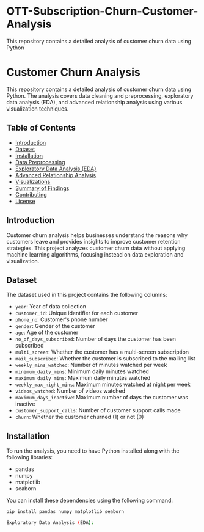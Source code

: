 # OTT-Subscription-Churn-Customer-Analysis
This repository contains a detailed analysis of customer churn data using Python

# Customer Churn Analysis

This repository contains a detailed analysis of customer churn data using Python. The analysis covers data cleaning and preprocessing, exploratory data analysis (EDA), and advanced relationship analysis using various visualization techniques.

## Table of Contents

- [Introduction](#introduction)
- [Dataset](#dataset)
- [Installation](#installation)
- [Data Preprocessing](#data-preprocessing)
- [Exploratory Data Analysis (EDA)](#exploratory-data-analysis-eda)
- [Advanced Relationship Analysis](#advanced-relationship-analysis)
- [Visualizations](#visualizations)
- [Summary of Findings](#summary-of-findings)
- [Contributing](#contributing)
- [License](#license)

## Introduction

Customer churn analysis helps businesses understand the reasons why customers leave and provides insights to improve customer retention strategies. This project analyzes customer churn data without applying machine learning algorithms, focusing instead on data exploration and visualization.

## Dataset

The dataset used in this project contains the following columns:
- `year`: Year of data collection
- `customer_id`: Unique identifier for each customer
- `phone_no`: Customer's phone number
- `gender`: Gender of the customer
- `age`: Age of the customer
- `no_of_days_subscribed`: Number of days the customer has been subscribed
- `multi_screen`: Whether the customer has a multi-screen subscription
- `mail_subscribed`: Whether the customer is subscribed to the mailing list
- `weekly_mins_watched`: Number of minutes watched per week
- `minimum_daily_mins`: Minimum daily minutes watched
- `maximum_daily_mins`: Maximum daily minutes watched
- `weekly_max_night_mins`: Maximum minutes watched at night per week
- `videos_watched`: Number of videos watched
- `maximum_days_inactive`: Maximum number of days the customer was inactive
- `customer_support_calls`: Number of customer support calls made
- `churn`: Whether the customer churned (1) or not (0)

## Installation

To run the analysis, you need to have Python installed along with the following libraries:
- pandas
- numpy
- matplotlib
- seaborn

You can install these dependencies using the following command:

```bash
pip install pandas numpy matplotlib seaborn

Exploratory Data Analysis (EDA):


